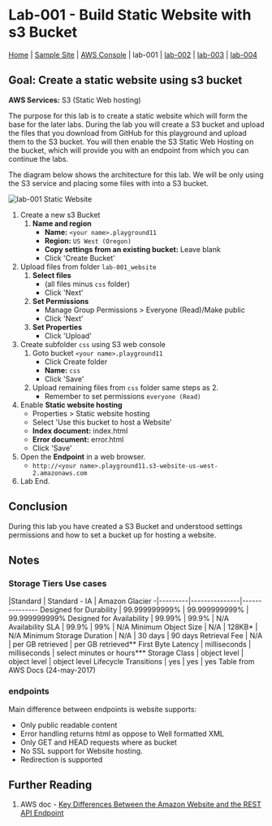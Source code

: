 # Lab-001 - Build Static Website with s3 Bucket

[Home](../README.md) | [Sample Site](http://static.meetup.ecs-digital.co.uk.s3-website-us-west-2.amazonaws.com/index.html) | [AWS Console](https://devopsplayground.signin.aws.amazon.com/console) | lab-001 | [lab-002](lab-002.md) | [lab-003](lab-003.md) | [lab-004](lab-004.md)

## __Goal:__ Create a static website using s3 bucket
__AWS Services:__ S3 (Static Web hosting)

The purpose for this lab is to create a static website which will form the base for the later labs. During the lab you will create a S3 bucket and upload the files that you download from GitHub for this playground and upload them to the S3 bucket. You will then enable the S3 Static Web Hosting on the bucket, which will provide you with an endpoint from which you can continue the labs.

The diagram below shows the architecture for this lab. We will be only using the S3 service and placing some files with into a S3 bucket.

![lab-001 Static Website](https://raw.githubusercontent.com/ForestTechnologiesLtd/devopsplayground11-lambda/master/diagrams/pg11-lab-001.png)


1. Create a new s3 Bucket
    1. __Name and region__
        - __Name:__ `<your name>.playground11`
        - __Region:__ `US West (Oregon)`
        - __Copy settings from an existing bucket:__ Leave blank  
        - Click 'Create Bucket'
1. Upload files from folder `lab-001_website`
    1. __Select files__
        - (all files minus `css` folder)
        - Click 'Next'
    1. __Set Permissions__
        - Manage Group Permissions > Everyone (Read)/Make public
        - Click 'Next'
    1. __Set Properties__
        - Click 'Upload'
1. Create subfolder `css` using S3 web console
    1. Goto bucket `<your name>.playground11`
        - Click Create folder
        - __Name:__ `css`
        - Click 'Save'
    1. Upload remaining files from `css` folder same steps as 2.
        - Remember to set permissions `everyone (Read)`
1. Enable __Static website hosting__
    - Properties > Static website hosting
    - Select 'Use this bucket to host a Website'
    - __Index document:__ index.html
    - __Error document:__ error.html
    - Click 'Save'
1. Open the __Endpoint__ in a web browser.
   - `http://<your name>.playground11.s3-website-us-west-2.amazonaws.com`
1. Lab End.

## Conclusion

During this lab you have created a S3 Bucket and understood settings permissions and how to set a bucket up for hosting a website.

## Notes

### Storage Tiers Use cases
|Standard | Standard - IA | Amazon Glacier
-|---------|---------------|---------------
Designed for Durability | 99.999999999% |	99.999999999% | 99.999999999%
Designed for Availability 	| 99.99% | 99.9% |	N/A
Availability SLA | 99.9% |	99% |	N/A
Minimum Object Size |	N/A | 128KB* 	| N/A
Minimum Storage Duration | 	N/A |	30 days 	| 90 days
Retrieval Fee | 	N/A |	per GB retrieved 	| per GB retrieved**
First Byte Latency | 	milliseconds |	milliseconds |	select minutes or hours***
Storage Class | object level | 	object level |	object level
Lifecycle Transitions | yes |	yes |	yes
Table from AWS Docs (24-may-2017)

### endpoints

Main difference between endpoints is website supports:
- Only public readable content
- Error handling returns html as oppose to Well formatted XML
- Only GET and HEAD requests where as bucket
- No SSL support for Website hosting.
- Redirection is supported

## Further Reading
1. AWS doc - [Key Differences Between the Amazon Website and the REST API Endpoint](http://docs.aws.amazon.com/AmazonS3/latest/dev/WebsiteEndpoints.html#WebsiteRestEndpointDiff)

